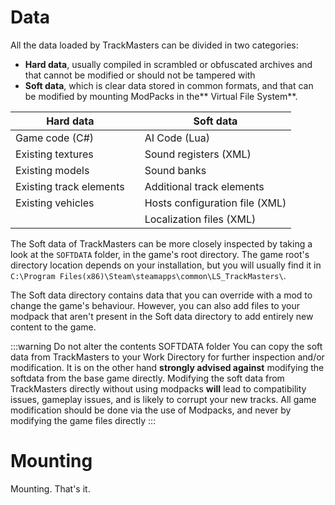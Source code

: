 <!-- TITLE:2. The virtual file system -->

# Data
All the data loaded by TrackMasters can be divided in two categories:
* **Hard data**, usually compiled in scrambled or obfuscated archives and that cannot be modified or should not be tampered with
* **Soft data**, which is clear data stored in common formats, and that can be modified by mounting ModPacks in the** Virtual File System**.

| Hard data | | Soft data |
| -------- | - | -------- |
| Game code (C#) || AI Code (Lua) |
| Existing textures | | Sound registers (XML)  |
| Existing models | | Sound banks |
| Existing track elements | | Additional track elements |
| Existing vehicles | | Hosts configuration file (XML) |
|     | | Localization files (XML) |

The Soft data of TrackMasters can be more closely inspected by taking a look at the `SOFTDATA` folder, in the game's root directory. The game root's directory location depends on your installation, but you will usually find it in `C:\Program Files(x86)\Steam\steamapps\common\LS_TrackMasters\`. 

The Soft data directory contains data that you can override with a mod to change the game's behaviour. However, you can also add files to your modpack that aren't present in the Soft data directory to add entirely new content to the game.

:::warning Do not alter the contents SOFTDATA folder
You can copy the soft data from TrackMasters to your Work Directory for further inspection and/or modification. It is on the other hand **strongly advised against** modifying the softdata from the base game directly.
Modifying the soft data from TrackMasters directly without using modpacks **will** lead to compatibility issues, gameplay issues, and is likely to corrupt your new tracks.
All game modification should be done via the use of Modpacks, and never by modifying the game files directly
:::

# Mounting
Mounting. That's it.